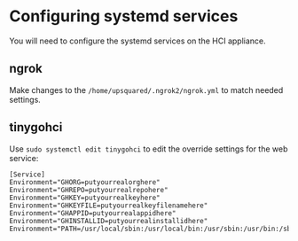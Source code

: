 # Configuring systemd services

You will need to configure the systemd services on the HCI appliance.

## ngrok

Make changes to the `/home/upsquared/.ngrok2/ngrok.yml` to match needed settings.

## tinygohci

Use `sudo systemctl edit tinygohci` to edit the override settings for the web service:

```
[Service]
Environment="GHORG=putyourrealorghere"
Environment="GHREPO=putyourrealrepohere"
Environment="GHKEY=putyourrealkeyhere"
Environment="GHKEYFILE=putyourrealkeyfilenamehere"
Environment="GHAPPID=putyourrealappidhere"
Environment="GHINSTALLID=putyourrealinstallidhere"
Environment="PATH=/usr/local/sbin:/usr/local/bin:/usr/sbin:/usr/bin:/sbin:/bin:/usr/local/go/bin:/usr/local/tinygo/bin"
```
